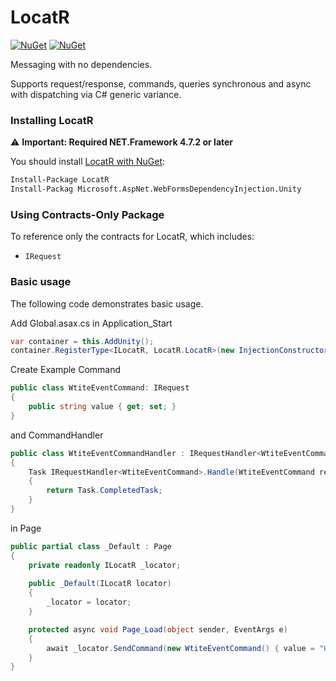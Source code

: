 LocatR
========

[![NuGet](https://img.shields.io/nuget/dt/locatr.svg)](https://www.nuget.org/packages/locatr) 
[![NuGet](https://img.shields.io/nuget/vpre/locatr.svg)](https://www.nuget.org/packages/locatr)

Messaging with no dependencies.

Supports request/response, commands, queries  synchronous and async with dispatching via C# generic variance.

### Installing LocatR

:warning: **Important: Required NET.Framework 4.7.2 or later**

You should install [LocatR with NuGet](https://www.nuget.org/packages/LocatR):

```sh
Install-Package LocatR
Install-Packag Microsoft.AspNet.WebFormsDependencyInjection.Unity
```
    

### Using Contracts-Only Package

To reference only the contracts for LocatR, which includes:

- `IRequest`

### Basic usage

The following code demonstrates basic usage.

Add Global.asax.cs in Application_Start

```cs
var container = this.AddUnity();
container.RegisterType<ILocatR, LocatR.LocatR>(new InjectionConstructor(container));
```

Create Example Command

```cs
public class WtiteEventCommand: IRequest
{
    public string value { get; set; }
}
```

and CommandHandler

```cs
public class WtiteEventCommandHandler : IRequestHandler<WtiteEventCommand>
{
    Task IRequestHandler<WtiteEventCommand>.Handle(WtiteEventCommand request, CancellationToken cancellationToken)
    {
        return Task.CompletedTask;
    }
}
```

in Page

```cs
public partial class _Default : Page
{
    private readonly ILocatR _locator;
    
    public _Default(ILocatR locator)
    {
        _locator = locator;
    }

    protected async void Page_Load(object sender, EventArgs e)
    {
        await _locator.SendCommand(new WtiteEventCommand() { value = "Hello World" });
    }
}
```



